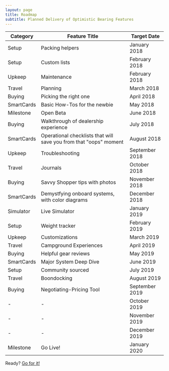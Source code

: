 ```yaml
---
layout: page
title: Roadmap
subtitle: Planned Delivery of Optimistic Bearing Features
---
```


Category  | Feature Title                                                           | Target Date 
-------   | -------------------------------------                                   | --------            
Setup     |	Packing helpers                          	                              | January 2018
Setup     |	Custom lists                   	                                        | February 2018
Upkeep    |	Maintenance                                	                            | February 2018
Travel    |	Planning       	                                                        | March 2018
Buying	  |	Picking the right one 	                                                | April 2018
SmartCards|	Basic How-Tos for the newbie 	                                          | May 2018
Milestone |	Open Beta 	                                                            | June 2018
Buying	  |	Walkthrough of dealership experience 	                                  | July 2018
SmartCards|	Operational checklists that will save you from that "oops" moment 	    | August 2018
Upkeep    |	Troubleshooting                                 	                      | September 2018
Travel    | Journals 	                                                              | October 2018
Buying	  |	Savvy Shopper tips with photos   	                                      | November 2018
SmartCards|	Demystfying onboard systems, with color diagrams 	                      | December 2018
Simulator |	Live Simulator 	                                                        | January 2019
Setup	    |	Weight tracker                                                          | February 2019
Upkeep    |	Customizations                                                          | March 2019
Travel    |	Campground Experiences               	                                  | April 2019
Buying	  |	Helpful gear reviews 	                                                  | May 2019
SmartCards|	Major System Deep Dive   	                                              | June 2019
Setup	    |	Community sourced                                                       | July 2019
Travel    |	Boondocking       	                                                    | August 2019
Buying	  |	Negotiating-Pricing Tool 	                                              | September 2019
-	        | -		                                                                    | October 2019
-         |	-                    	                                                  | November 2019
-         | -	                                                                      | December 2019
Milestone | Go Live!                                                              	| January 2020

<div class="col-sm-12 align-self-center feature-card spacer-top call-to-action">
  Ready?
  <a href="https://app.optimisticbearings.majway.com/signup">Go for it!</a>
</div>
